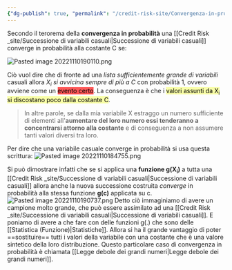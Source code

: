 ```yaml
---
{"dg-publish": true, "permalink": "/credit-risk-site/Convergenza-in-probabilità/"}
---
```






Secondo il terorema della **convergenza in probabilità** una [[Credit Risk _site/Successione di variabili casuali\|Successione di variabili casuali]] converge in probabilità alla costante C se:

![Pasted image 20221110190110.png](/img/user/Credit%20Risk%20_site/allegati/allegati/Pasted%20image%2020221110190110.png)

Ciò vuol dire che di fronte ad una *lista sufficientemente grande di variabili* casuali allora *X<sub>i</sub> si avvicina sempre di più a C* con probabilità 1, ovvero avviene come un <mark style="background: #FF0000A6;">evento certo</mark>.
La conseguenza è che i <mark style="background: #EEFF0057;">valori assunti da X<sub>i</sub> si discostano poco dalla costante C</mark>. 
> In altre parole, se dalla mia variabile X estraggo un numero sufficiente di elementi all'**aumentare del loro numero essi tenderanno a concentrarsi attorno alla costante** e di conseguenza a non assumere tanti valori diversi tra loro.

Per dire che una variabile casuale converge in probabilità si usa questa scrittura:
![Pasted image 20221110184755.png](/img/user/Credit%20Risk%20_site/allegati/allegati/Pasted%20image%2020221110184755.png)

Si può dimostrare infatti che se si applica una **funzione g(X<sub>i</sub>)** a tutta una [[Credit Risk _site/Successione di variabili casuali\|Successione di variabili casuali]] allora anche la nuova successione costruita *converge* in probabilità alla stessa funzione **g(c)** applicata su c.
![Pasted image 20221110190737.png](/img/user/Credit%20Risk%20_site/allegati/allegati/Pasted%20image%2020221110190737.png)
Detto ciò immaginiamo di avere un campione molto grande, che può essere assimilato ad una [[Credit Risk _site/Successione di variabili casuali\|Successione di variabili casuali]]. E poniamo di avere a che fare con delle funzioni g(.) che sono delle [[Statistica (Funzione)\|Statistiche]].
Allora si ha il grande vantaggio di poter ==sostituire== tutti i valori della variabile con una costante che è una valore sintetico della loro distribuzione.
Questo particolare caso di convergenza in probabilità è chiamata [[Legge debole dei grandi numeri\|Legge debole dei grandi numeri]].
